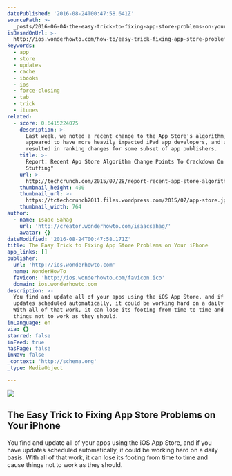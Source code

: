 ```yaml
---
datePublished: '2016-08-24T00:47:58.641Z'
sourcePath: >-
  _posts/2016-06-04-the-easy-trick-to-fixing-app-store-problems-on-your-iphone.md
isBasedOnUrl: >-
  http://ios.wonderhowto.com/how-to/easy-trick-fixing-app-store-problems-your-iphone-0168478/
keywords:
  - app
  - store
  - updates
  - cache
  - ibooks
  - ios
  - force-closing
  - tab
  - trick
  - itunes
related:
  - score: 0.6415224075
    description: >-
      Last week, we noted a recent change to the App Store's algorithm, which
      appeared to have more heavily impacted iPad app developers, and ultimately
      resulted in ranking changes for some subset of app publishers.
    title: >-
      Report: Recent App Store Algorithm Change Points To Crackdown On "Keyword
      Stuffing"
    url: >-
      http://techcrunch.com/2015/07/28/report-recent-app-store-algorithm-change-points-to-crackdown-on-keyword-stuffing/
    thumbnail_height: 400
    thumbnail_url: >-
      https://tctechcrunch2011.files.wordpress.com/2015/07/app-store.jpg?w=764&h=400&crop=1
    thumbnail_width: 764
author:
  - name: Isaac Sahag
    url: 'http://creator.wonderhowto.com/isaacsahag/'
    avatar: {}
dateModified: '2016-08-24T00:47:58.171Z'
title: The Easy Trick to Fixing App Store Problems on Your iPhone
app_links: []
publisher:
  url: 'http://ios.wonderhowto.com'
  name: WonderHowTo
  favicon: 'http://ios.wonderhowto.com/favicon.ico'
  domain: ios.wonderhowto.com
description: >-
  You find and update all of your apps using the iOS App Store, and if you have
  updates scheduled automatically, it could be working hard on a daily basis.
  With all of that work, it can lose its footing from time to time and cause
  things not to work as they should.
inLanguage: en
via: {}
starred: false
inFeed: true
hasPage: false
inNav: false
_context: 'http://schema.org'
_type: MediaObject

---
```

<article style=""><img src="https://s3-us-west-2.amazonaws.com/the-grid-img/p/0f90a1fd234e250b09ca442f6ed5a9362e3e6c24.jpg" /><h1>The Easy Trick to Fixing App Store Problems on Your iPhone</h1><p>You find and update all of your apps using the iOS App Store, and if you have updates scheduled automatically, it could be working hard on a daily basis. With all of that work, it can lose its footing from time to time and cause things not to work as they should.</p></article>